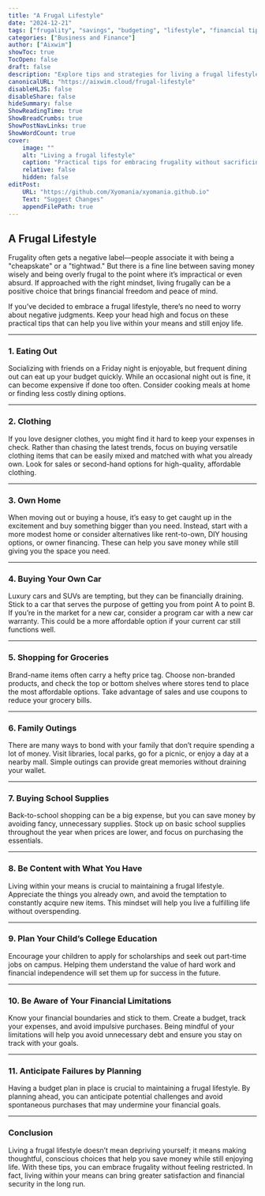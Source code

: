 ```yaml
---
title: "A Frugal Lifestyle"
date: "2024-12-21"
tags: ["frugality", "savings", "budgeting", "lifestyle", "financial tips"]
categories: ["Business and Finance"]
author: ["Aixwim"]
showToc: true
TocOpen: false
draft: false
description: "Explore tips and strategies for living a frugal lifestyle, helping you save money without sacrificing happiness or quality of life."
canonicalURL: "https://aixwim.cloud/frugal-lifestyle"
disableHLJS: false
disableShare: false
hideSummary: false
ShowReadingTime: true
ShowBreadCrumbs: true
ShowPostNavLinks: true
ShowWordCount: true
cover:
    image: ""
    alt: "Living a frugal lifestyle"
    caption: "Practical tips for embracing frugality without sacrificing your quality of life."
    relative: false
    hidden: false
editPost:
    URL: "https://github.com/Xyomania/xyomania.github.io"
    Text: "Suggest Changes"
    appendFilePath: true
---
```


## A Frugal Lifestyle

Frugality often gets a negative label—people associate it with being a "cheapskate" or a "tightwad." But there is a fine line between saving money wisely and being overly frugal to the point where it’s impractical or even absurd. If approached with the right mindset, living frugally can be a positive choice that brings financial freedom and peace of mind. 

If you’ve decided to embrace a frugal lifestyle, there’s no need to worry about negative judgments. Keep your head high and focus on these practical tips that can help you live within your means and still enjoy life.

---

### **1. Eating Out**

Socializing with friends on a Friday night is enjoyable, but frequent dining out can eat up your budget quickly. While an occasional night out is fine, it can become expensive if done too often. Consider cooking meals at home or finding less costly dining options.

---

### **2. Clothing**

If you love designer clothes, you might find it hard to keep your expenses in check. Rather than chasing the latest trends, focus on buying versatile clothing items that can be easily mixed and matched with what you already own. Look for sales or second-hand options for high-quality, affordable clothing.

---

### **3. Own Home**

When moving out or buying a house, it’s easy to get caught up in the excitement and buy something bigger than you need. Instead, start with a more modest home or consider alternatives like rent-to-own, DIY housing options, or owner financing. These can help you save money while still giving you the space you need.

---

### **4. Buying Your Own Car**

Luxury cars and SUVs are tempting, but they can be financially draining. Stick to a car that serves the purpose of getting you from point A to point B. If you’re in the market for a new car, consider a program car with a new car warranty. This could be a more affordable option if your current car still functions well.

---

### **5. Shopping for Groceries**

Brand-name items often carry a hefty price tag. Choose non-branded products, and check the top or bottom shelves where stores tend to place the most affordable options. Take advantage of sales and use coupons to reduce your grocery bills.

---

### **6. Family Outings**

There are many ways to bond with your family that don’t require spending a lot of money. Visit libraries, local parks, go for a picnic, or enjoy a day at a nearby mall. Simple outings can provide great memories without draining your wallet.

---

### **7. Buying School Supplies**

Back-to-school shopping can be a big expense, but you can save money by avoiding fancy, unnecessary supplies. Stock up on basic school supplies throughout the year when prices are lower, and focus on purchasing the essentials.

---

### **8. Be Content with What You Have**

Living within your means is crucial to maintaining a frugal lifestyle. Appreciate the things you already own, and avoid the temptation to constantly acquire new items. This mindset will help you live a fulfilling life without overspending.

---

### **9. Plan Your Child’s College Education**

Encourage your children to apply for scholarships and seek out part-time jobs on campus. Helping them understand the value of hard work and financial independence will set them up for success in the future.

---

### **10. Be Aware of Your Financial Limitations**

Know your financial boundaries and stick to them. Create a budget, track your expenses, and avoid impulsive purchases. Being mindful of your limitations will help you avoid unnecessary debt and ensure you stay on track with your goals.

---

### **11. Anticipate Failures by Planning**

Having a budget plan in place is crucial to maintaining a frugal lifestyle. By planning ahead, you can anticipate potential challenges and avoid spontaneous purchases that may undermine your financial goals.

---

### **Conclusion**

Living a frugal lifestyle doesn’t mean depriving yourself; it means making thoughtful, conscious choices that help you save money while still enjoying life. With these tips, you can embrace frugality without feeling restricted. In fact, living within your means can bring greater satisfaction and financial security in the long run.
